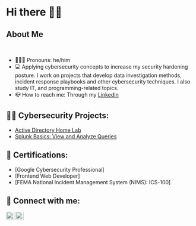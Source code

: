 <h1>Hi there 👋🏽 <br/><a href="https://www.linkedin.com/in/jeffluahiwa/"></a>

<h2>About Me</h2>
<br>
<div>
  <ul>
    <li> 👨🏽‍💻 Pronouns: he/him</li>
    <li> 💻 Applying cybersecurity concepts to increase my security hardening posture. I work on projects that develop data investigation methods, incident response playbooks and other cybersecurity techniques. I also study IT, and programming-related topics.</li>
    <li> 📪 How to reach me: Through my <a href="https://www.linkedin.com/in/jeffluahiwa/">LinkedIn</a></li>
  </ul>
</div>

<h2> 👨‍💻 Cybersecurity Projects:</h2>

- [Active Directory Home Lab](https://github.com/bakedpy/LABURL)
- [Splunk Basics: View and Analyze Queries](https://github.com/BakedPY/SEIM-Splunk-Basics)

<h2> 📜 Certifications:</h2>
<ul>
  <li>[Google Cybersecurity Professional]</li>
  <li>[Frontend Web Developer]</li> 
  <li>[FEMA National Incident Management System (NIMS): ICS-100]</li>
</ul>

<h2> 🤳 Connect with me:</h2>

[<img align="left" alt="BakedPY | Twitter" width="22px" src="https://cdn.jsdelivr.net/npm/simple-icons@v3/icons/twitter.svg" />][twitter]
[<img align="left" alt="JeffLuahiwa | LinkedIn" width="22px" src="https://cdn.jsdelivr.net/npm/simple-icons@v3/icons/linkedin.svg" />][linkedin]

[twitter]: https://twitter.com/bakedpy
[linkedin]: https://linkedin.com/in/jeffluahiwa

<!--

Here are some ideas to get you started:

- 🔭 I’m currently working on ...
- 🌱 I’m currently learning ...
- 👯 I’m looking to collaborate on ...
- 🤔 I’m looking for help with ...
- 💬 Ask me about ...
- 📫 How to reach me: ...
- 😄 Pronouns: ...
- ⚡ Fun fact: ...
-->
